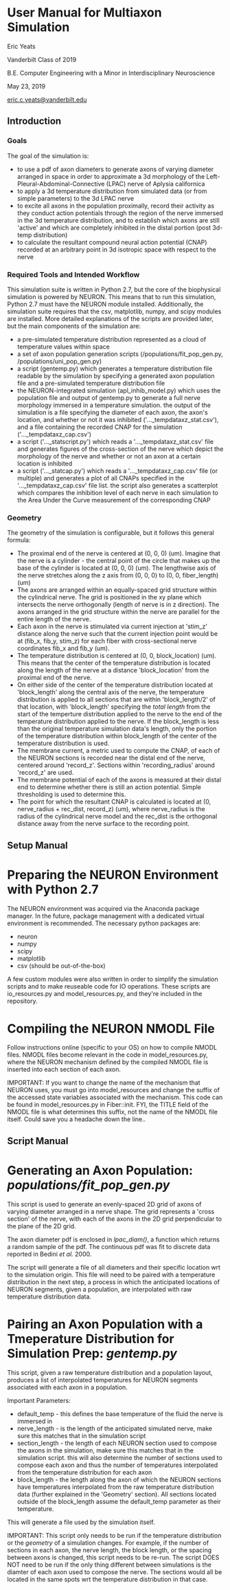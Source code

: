 # User Manual for Multiaxon Simulation

Eric Yeats

Vanderbilt Class of 2019

B.E. Computer Engineering with a Minor in Interdisciplinary Neuroscience

May 23, 2019

eric.c.yeats@vanderbilt.edu

## Introduction

### Goals

The goal of the simulation is:
* to use a pdf of axon diameters to generate axons of varying diameter arranged in space in order to approximate a 3d morphology of the Left-Pleural-Abdominal-Connective (LPAC) nerve of Aplysia californica
* to apply a 3d temperature distribution from simulated data (or from simple parameters) to the 3d LPAC nerve
* to excite all axons in the population proximally, record their activity as they conduct action potentials through the region of the nerve immersed in the 3d temperature distribution, and to establish which axons are still 'active' and which are completely inhibited in the distal portion (post 3d-temp distribution)
* to calculate the resultant compound neural action potential (CNAP) recorded at an arbitrary point in 3d isotropic space with respect to the nerve

### Required Tools and Intended Workflow

This simulation suite is written in Python 2.7, but the core of the biophysical simulation is powered by NEURON. This means that to run this simulation, Python 2.7 must have the NEURON module installed. Additionally, the simulation suite requires that the csv, matplotlib, numpy, and scipy modules are installed.
More detailed explanations of the scripts are provided later, but the main components of the simulation are:
* a pre-simulated temperature distribution represented as a cloud of temperature values within space
* a set of axon population generation scripts (/populations/fit_pop_gen.py, /populations/uni_pop_gen.py)
* a script (gentemp.py) which generates a temperature distribution file readable by the simulation by specifying a generated axon population file and a pre-simulated temperature distribution file
* the NEURON-integrated simulation (apl_inhib_model.py) which uses the population file and output of gentemp.py to generate a full nerve morphology immersed in a temperature simulation. the output of the simulation is a file specifying the diameter of each axon, the axon's location, and whether or not it was inhibited ('..._tempdataxz_stat.csv'), and a file containing the recorded CNAP for the simulation ('..._tempdataxz_cap.csv')
* a script ('..._statscript.py') which reads a '..._tempdataxz_stat.csv' file and generates figures of the cross-section of the nerve which depict the morphology of the nerve and whether or not an axon at a certain location is inhibited
* a script ('..._statcap.py') which reads a '..._tempdataxz_cap.csv' file (or multiple) and generates a plot of all CNAPs specified in the '..._tempdataxz_cap.csv' file list. the script also generates a scatterplot which compares the inhibition level of each nerve in each simulation to the Area Under the Curve measurement of the corresponding CNAP


### Geometry

The geometry of the simulation is configurable, but it follows this general formula:
* The proximal end of the nerve is centered at (0, 0, 0) (um). Imagine that the nerve is a cylinder - the central point of the circle that makes up the base of the cylinder is located at (0, 0, 0) (um). The lengthwise axis of the nerve stretches along the z axis from (0, 0, 0) to (0, 0, fiber_length) (um)
* The axons are arranged within an equally-spaced grid structure within the cylindrical nerve. The grid is positioned in the xy plane which intersects the nerve orthogonally (length of nerve is in z direction). The axons arranged in the grid structure within the nerve are parallel for the entire length of the nerve.
* Each axon in the nerve is stimulated via current injection at 'stim_z' distance along the nerve such that the current injection point would be at (fib_x, fib_y, stim_z) for each fiber with cross-sectional nerve coordinates fib_x and fib_y (um).
* The temperature distribution is centered at (0, 0, block_location) (um). This means that the center of the temperature distribution is located along the length of the nerve at a distance 'block_location' from the proximal end of the nerve.
* On either side of the center of the temperature distribution located at 'block_length' along the central axis of the nerve, the temperature distribution is applied to all sections that are within 'block_length/2' of that location, with 'block_length' specifying the _*total length*_ from the start of the temperture distribution applied to the nerve to the end of the temperature distribution applied to the nerve. If the block_length is less than the original temperature simulation data's length, only the portion of the temperature distribution within block_length of the center of the temperature distribution is used.
* The membrane current, a metric used to compute the CNAP, of each of the NEURON sections is recorded near the distal end of the nerve, centered around 'record_z'. Sections within 'recording_radius' around 'record_z' are used.
* The membrane potential of each of the axons is measured at their distal end to determine whether there is still an action potential. Simple thresholding is used to determine this. 
* The point for which the resultant CNAP is calculated is located at (0, nerve_radius + rec_dist, record_z) (um), where nerve_radius is the radius of the cylindrical nerve model and the rec_dist is the orthogonal distance away from the nerve surface to the recording point.
    
## Setup Manual

# Preparing the NEURON Environment with Python 2.7

The NEURON environment was acquired via the Anaconda package manager. In the future, package management with a dedicated virtual environment is recommended. The necessary python packages are:

* neuron
* numpy
* scipy
* matplotlib
* csv (should be out-of-the-box)

A few custom modules were also written in order to simplify the simulation scripts and to make reuseable code for IO operations. These scripts are io_resources.py and model_resources.py, and they're included in the repository.

# Compiling the NEURON NMODL File

Follow instructions online (specific to your OS) on how to compile NMODL files. NMODL files become relevant in the code in model_resources.py, where the NEURON mechanism defined by the compiled NMODL file is inserted into each section of each axon.

IMPORTANT: If you want to change the name of the mechanism that NEURON uses, you must go into model_resources and change the suffix of the accessed state variables associated with the mechanism. This code can be found in model_resources.py in Fiber::init. FYI, the TITLE field of the NMODL file is what determines this suffix, not the name of the NMODL file itself. Could save you a headache down the line..

## Script Manual

# Generating an Axon Population: _populations/fit_pop_gen.py_

This script is used to generate an evenly-spaced 2D grid of axons of varying diameter arranged in a nerve shape. The grid represents a 'cross section' of the nerve, with each of the axons in the 2D grid perpendicular to the plane of the 2D grid.

The axon diameter pdf is enclosed in *lpac_diam()*, a function which returns a random sample of the pdf. The continuous pdf was fit to discrete data reported in Bedini *et al.* 2000. 

The script will generate a file of all diameters and their specific location wrt to the simulation origin. This file will need to be paired with a temperature distribution in the next step, a process in which the anticipated locations of NEURON segments, given a population, are interpolated with raw temperature distribution data.


# Pairing an Axon Population with a Tmeperature Distribution for Simulation Prep: *gentemp.py*

This script, given a raw temperature distribution and a population layout, produces a list of interpolated temperatures for NEURON segments associated with each axon in a population.

Important Parameters:
* default_temp - this defines the base temperature of the fluid the nerve is immersed in
* nerve_length - is the length of the anticipated simulated nerve, make sure this matches that in the simulation script
* section_length - the length of each NEURON section used to compose the axons in the simulation, make sure this matches that in the simulation script. this will also determine the number of sections used to compose each axon and thus the number of temperatures interpolated from the temperature distribution for each axon
* block_length - the length along the axon of which the NEURON sections have temperatures interpolated from the raw temperature distribution data (further explained in the 'Geometry' section). All sections located outside of the block_length assume the default_temp parameter as their temperature.

This will generate a file used by the simulation itself.

IMPORTANT: This script only needs to be run if the temperature distribution or the *geometry* of a simulation changes. For example, if the number of sections in each axon, the nerve length, the block length, or the spacing between axons is changed, this script needs to be re-run. The script DOES NOT need to be run if the only thing different between simulations is the diamter of each axon used to compose the nerve. The sections would all be located in the same spots wrt the temperature distribution in that case.